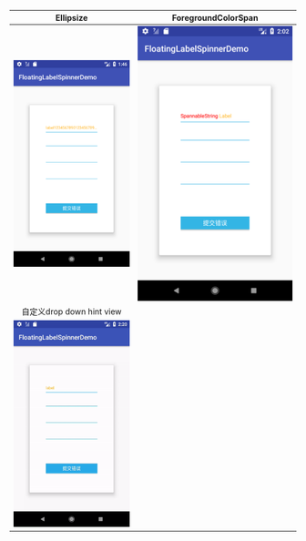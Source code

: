 |Ellipsize|ForegroundColorSpan|
|:---:|:---:|
|![](art/ellipsize_ch.png)|![](art/spannable_string_ch.png)|
|自定义drop down hint view||
|![](art/customize_spinner_hint_ch.gif)||
